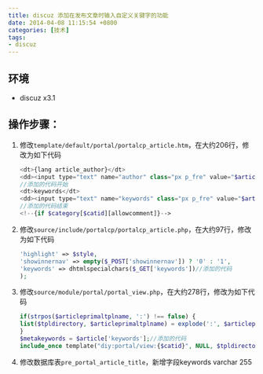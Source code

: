 ```yaml
---
title: discuz 添加在发布文章时输入自定义关键字的功能
date: 2014-04-08 11:15:54 +0800
categories: [技术]
tags:
- discuz
---
```

## 环境
* discuz x3.1

## 操作步骤：
1. 修改`template/default/portal/portalcp_article.htm`，在大约206行，修改为如下代码
    ```php
    <dt>{lang article_author}</dt>
    <dd><input type="text" name="author" class="px p_fre" value="$article[author]" size="30" /></dd>
    //添加的代码开始
    <dt>keywords</dt>
    <dd><input type="text" name="keywords" class="px p_fre" value="$article[keywords]" size="30" /></dd>
    //添加的代码结束
    <!--{if $category[$catid][allowcomment]}-->
    ```

2. 修改`source/include/portalcp/portalcp_article.php`，在大约97行，修改为如下代码
    ```php
    'highlight' => $style,
    'showinnernav' => empty($_POST['showinnernav']) ? '0' : '1',
    'keywords' => dhtmlspecialchars($_GET['keywords'])//添加的代码
    );
    ```

3. 修改`source/module/portal/portal_view.php`，在大约278行，修改为如下代码
    ```php
    if(strpos($articleprimaltplname, ':') !== false) {
    list($tpldirectory, $articleprimaltplname) = explode(':', $articleprimaltplname);
    }
    $metakeywords = $article['keywords'];//添加的代码
    include_once template("diy:portal/view:{$catid}", NULL, $tpldirectory, NULL, $articleprimaltplname);
    ```

4. 修改数据库表`pre_portal_article_title`，新增字段keywords varchar 255
